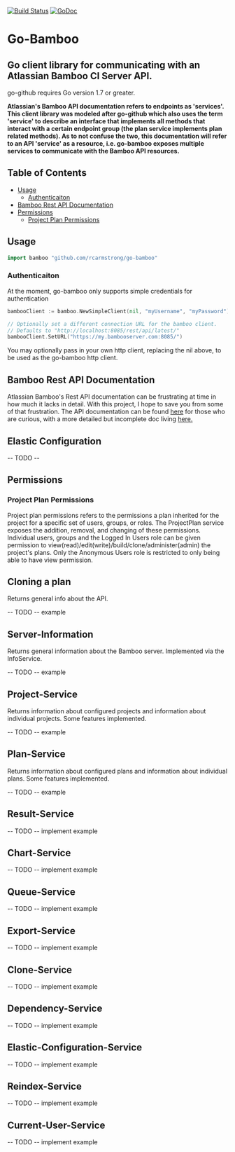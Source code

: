 [![Build Status](https://travis-ci.org/rcarmstrong/go-bamboo.svg?branch=master)](https://travis-ci.org/rcarmstrong/go-bamboo) [![GoDoc](https://godoc.org/github.com/rcarmstrong/go-bamboo?status.svg)](https://godoc.org/github.com/rcarmstrong/go-bamboo)

# Go-Bamboo
## Go client library for communicating with an Atlassian Bamboo CI Server API.

go-github requires Go version 1.7 or greater.


**Atlassian's Bamboo API documentation refers to endpoints as 'services'. This client library was modeled after go-github which also uses the term 'service' to describe an interface that implements all methods that interact with a certain endpoint group (the plan service implements plan related methods). As to not confuse the two, this documentation will refer to an API 'service' as a resource, i.e. go-bamboo exposes multiple services to communicate with the Bamboo API resources.**

## Table of Contents ##
- [Usage](#usage)
    * [Authenticaiton](#authenticaiton)
- [Bamboo Rest API Documentation](#bamboo-rest-api-documentation)
- [Permissions](#permissions)
    * [Project Plan Permissions](#sproject-plan-permissions)



## Usage ##
```go
import bamboo "github.com/rcarmstrong/go-bamboo"
```

### Authenticaiton ###
At the moment, go-bamboo only supports simple credentials for authentication

```go
bambooClient := bamboo.NewSimpleClient(nil, "myUsername", "myPassword")

// Optionally set a different connection URL for the bamboo client.
// Defaults to "http://localhost:8085/rest/api/latest/"
bambooClient.SetURL("https://my.bambooserver.com:8085/")
```

You may optionally pass in your own http client, replacing the nil above, to be used as the go-bamboo http client.

## Bamboo Rest API Documentation ##
Atlassian Bamboo's Rest API documentation can be frustrating at time in how much it lacks in detail. With this project, I hope to save you from some of that frustration. The API documentation can be found [here](https://docs.atlassian.com/atlassian-bamboo/REST/6.2.5/) for those who are curious, with a more detailed but incomplete doc living [here.](https://developer.atlassian.com/server/bamboo/bamboo-rest-resources/)

## Elastic Configuration ##

-- TODO --

## Permissions ##


### Project Plan Permissions ###

Project plan permissions refers to the permissions a plan inherited for the project for a specific set of users, groups, or roles. The ProjectPlan service exposes the addition, removal, and changing of these permissions. Individual users, groups and the Logged In Users role can be given permission to view(read)/edit(write)/build/clone/administer(admin) the project's plans. Only the Anonymous Users role is restricted to only being able to have view permission.

## Cloning a plan ##

Returns general info about the API.

-- TODO --
example

## Server-Information ##

Returns general information about the Bamboo server.
Implemented via the InfoService.

-- TODO --
example

## Project-Service ##

Returns information about configured projects and information about individual projects.
Some features implemented.

-- TODO --
example

## Plan-Service ##

Returns information about configured plans and information about individual plans.
Some features implemented.

-- TODO --
example

## Result-Service ##

-- TODO --
implement
example

## Chart-Service ##

-- TODO --
implement
example

## Queue-Service ##

-- TODO --
implement
example

## Export-Service ##

-- TODO --
implement
example

## Clone-Service ##

-- TODO --
implement
example

## Dependency-Service ##

-- TODO --
implement
example

## Elastic-Configuration-Service ##

-- TODO --
implement
example

## Reindex-Service ##

-- TODO --
implement
example

## Current-User-Service ##

-- TODO --
implement
example